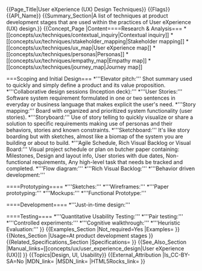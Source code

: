 {{Page_Title|User eXperience (UX) Design Techniques}}
{{Flags}}
{{API_Name}}
{{Summary_Section|A list of techniques at product development stages that are used within the practices of User eXperience (UX) design.}}
{{Concept_Page
|Content====Research & Analysis===
*[[concepts/ux/techniques/contextual_inquiry|Contextual inquiry]]
*[[concepts/ux/techniques/stakeholder_mapping|Stakeholder mapping]]
*[[concepts/ux/techniques/ux_map|User eXperience map]]
*[[concepts/ux/techniques/personas|Personas]]
*[[concepts/ux/techniques/empathy_map|Empathy map]]
*[[concepts/ux/techniques/journey_map|Journey map]]

===Scoping and Initial Design===
*'''Elevator pitch:''' Shot summary used to quickly and simply define a product and its value proposition.
*'''Collaborative design sessions (Inception deck):'''
*'''User Stories:''' Software system requirement formulated in one or two sentences in everyday or business language that makes explicit the user's need.
*'''Story mapping:''' Board with organized and prioritized system functionality (user stories).
*'''Storyboard:''' Use of story telling to quickly visualize or share a solution to specific requirements making use of personas and their behaviors, stories and known constraints.
*'''Sketchboard:''' It's like story boarding but with sketches, almost like a biomap of the system you are building or about to build.
*'''Agile Schedule, Rich Visual Backlog or Visual Board:''' Visual project schedule or plan on butcher paper containing: Milestones, Design and layout info, User stories with due dates, Non-functional requirements, Any high-level task that needs be tracked and completed. 
*'''Flow diagram:'''
*'''Rich Visual Backlog:'''
*'''Behavior driven development:'''

====Prototyping====
*'''Sketches:'''
*'''Wireframes:'''
*'''Paper prototyping:'''
*'''Mockups:'''
*'''Functional Prototype:'''

====Development====
*'''Just-in-time design:'''

====Testing====
*'''Quantitative Usability Testing:'''
*'''Pair testing:'''
*'''Controlled experiments:'''
*'''Cognitive walkthrough:'''
*'''Heuristic Evaluation:'''
}}
{{Examples_Section
|Not_required=Yes
|Examples=
}}
{{Notes_Section
|Usage=At product development stages
}}
{{Related_Specifications_Section
|Specifications=
}}
{{See_Also_Section
|Manual_links=[[concepts/ux/user_experience_design|User eXperience (UX)]]
}}
{{Topics|Design, UI, Usability}}
{{External_Attribution
|Is_CC-BY-SA=No
|MDN_link=
|MSDN_link=
|HTML5Rocks_link=
}}